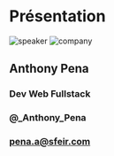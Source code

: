 <!-- .slide: class="speaker-slide" -->

# Présentation

![speaker](./assets/images/pena-a.jpg)
![company](./assets/images/logo-sfeir-blanc.png)

## Anthony Pena

### Dev Web Fullstack

<!-- .element: class="icon-rule icon-first" -->

### @\_Anthony_Pena

<!-- .element: class="icon-twitter icon-second" -->

### pena.a@sfeir.com

<!-- .element: class="icon-mail icon-third" -->
